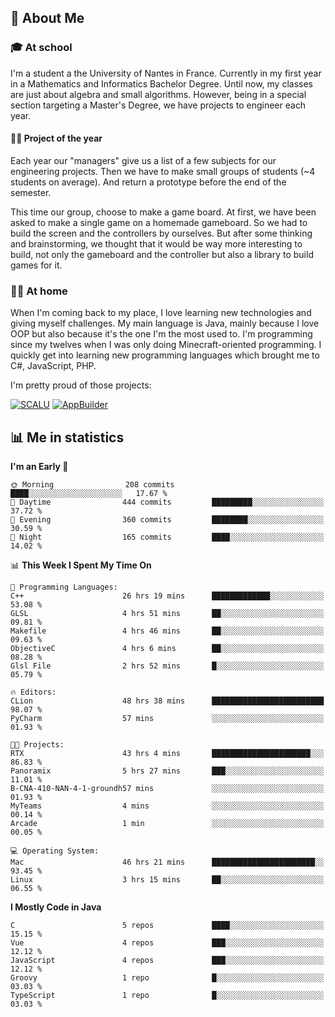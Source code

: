 ## 👀 About Me

### 🎓 At school

I'm a student a the University of Nantes in France. Currently in my first year in a Mathematics and Informatics Bachelor Degree. Until now, my classes are just about algebra and small algorithms. However, being in a special section targeting a Master's Degree, we have projects to engineer each year. 

#### 🔧🔬 Project of the year

Each year our "managers" give us a list of a few subjects for our engineering projects. Then we have to make small groups of students (~4 students on average). And return a prototype before the end of the semester.

This time our group, choose to make a game board. At first, we have been asked to make a single game on a homemade gameboard. So we had to build the screen and the controllers by ourselves. 
But after some thinking and brainstorming, we thought that it would be way more interesting to build, not only the gameboard and the controller but also a library to build games for it.

### 👨‍💻 At home

When I'm coming back to my place, I love learning new technologies and giving myself challenges. My main language is Java, mainly because I love OOP but also because it's the one I'm the most used to. I'm programming since my twelves when I was only doing Minecraft-oriented programming.  I quickly get into learning new programming languages which brought me to C#, JavaScript, PHP. 

I'm pretty proud of those projects:

[![SCALU](https://github-readme-stats.vercel.app/api/pin?username=renardfute&repo=SCALU)](https://github.com/renardfute/scalu)
[![AppBuilder](https://github-readme-stats.vercel.app/api/pin?username=pulsedev2&repo=AppBuilder)](https://github.com/pulsedev2/AppBuilder)

## 📊 Me in statistics
<!--START_SECTION:waka-->
**I'm an Early 🐤** 

```text
🌞 Morning                208 commits         ████░░░░░░░░░░░░░░░░░░░░░   17.67 % 
🌆 Daytime                444 commits         █████████░░░░░░░░░░░░░░░░   37.72 % 
🌃 Evening                360 commits         ████████░░░░░░░░░░░░░░░░░   30.59 % 
🌙 Night                  165 commits         ████░░░░░░░░░░░░░░░░░░░░░   14.02 % 
```


📊 **This Week I Spent My Time On** 

```text
💬 Programming Languages: 
C++                      26 hrs 19 mins      █████████████░░░░░░░░░░░░   53.08 % 
GLSL                     4 hrs 51 mins       ██░░░░░░░░░░░░░░░░░░░░░░░   09.81 % 
Makefile                 4 hrs 46 mins       ██░░░░░░░░░░░░░░░░░░░░░░░   09.63 % 
ObjectiveC               4 hrs 6 mins        ██░░░░░░░░░░░░░░░░░░░░░░░   08.28 % 
Glsl File                2 hrs 52 mins       █░░░░░░░░░░░░░░░░░░░░░░░░   05.79 % 

🔥 Editors: 
CLion                    48 hrs 38 mins      █████████████████████████   98.07 % 
PyCharm                  57 mins             ░░░░░░░░░░░░░░░░░░░░░░░░░   01.93 % 

🐱‍💻 Projects: 
RTX                      43 hrs 4 mins       ██████████████████████░░░   86.83 % 
Panoramix                5 hrs 27 mins       ███░░░░░░░░░░░░░░░░░░░░░░   11.01 % 
B-CNA-410-NAN-4-1-groundh57 mins             ░░░░░░░░░░░░░░░░░░░░░░░░░   01.93 % 
MyTeams                  4 mins              ░░░░░░░░░░░░░░░░░░░░░░░░░   00.14 % 
Arcade                   1 min               ░░░░░░░░░░░░░░░░░░░░░░░░░   00.05 % 

💻 Operating System: 
Mac                      46 hrs 21 mins      ███████████████████████░░   93.45 % 
Linux                    3 hrs 15 mins       ██░░░░░░░░░░░░░░░░░░░░░░░   06.55 % 
```

**I Mostly Code in Java** 

```text
C                        5 repos             ████░░░░░░░░░░░░░░░░░░░░░   15.15 % 
Vue                      4 repos             ███░░░░░░░░░░░░░░░░░░░░░░   12.12 % 
JavaScript               4 repos             ███░░░░░░░░░░░░░░░░░░░░░░   12.12 % 
Groovy                   1 repo              █░░░░░░░░░░░░░░░░░░░░░░░░   03.03 % 
TypeScript               1 repo              █░░░░░░░░░░░░░░░░░░░░░░░░   03.03 % 
```




<!--END_SECTION:waka-->

